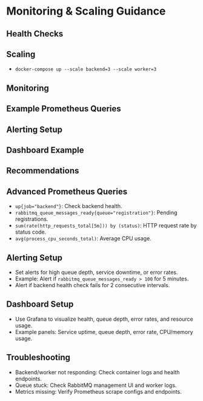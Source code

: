 # Monitoring & Scaling Guidance

## Health Checks

## Scaling
  - `docker-compose up --scale backend=3 --scale worker=3`

## Monitoring

## Example Prometheus Queries

## Alerting Setup

## Dashboard Example

## Recommendations

## Advanced Prometheus Queries
- `up{job="backend"}`: Check backend health.
- `rabbitmq_queue_messages_ready{queue="registration"}`: Pending registrations.
- `sum(rate(http_requests_total[5m])) by (status)`: HTTP request rate by status code.
- `avg(process_cpu_seconds_total)`: Average CPU usage.

## Alerting Setup
- Set alerts for high queue depth, service downtime, or error rates.
- Example: Alert if `rabbitmq_queue_messages_ready > 100` for 5 minutes.
- Alert if backend health check fails for 2 consecutive intervals.

## Dashboard Setup
- Use Grafana to visualize health, queue depth, error rates, and resource usage.
- Example panels: Service uptime, queue depth, error rate, CPU/memory usage.

## Troubleshooting
- Backend/worker not responding: Check container logs and health endpoints.
- Queue stuck: Check RabbitMQ management UI and worker logs.
- Metrics missing: Verify Prometheus scrape configs and endpoints.
